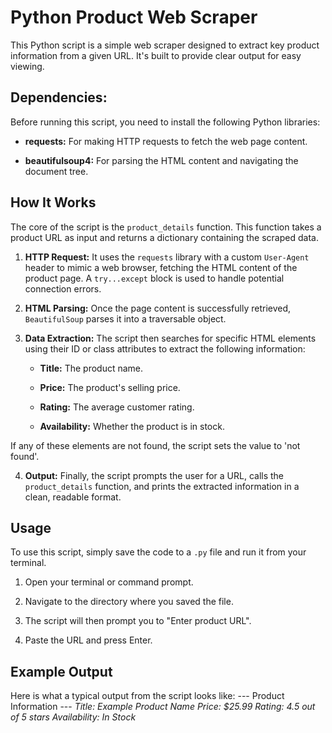 # Python Product Web Scraper

This Python script is a simple web scraper designed to extract key product information from a given URL. It's built to provide clear output for easy viewing.

## Dependencies:

Before running this script, you need to install the following Python libraries:

* **requests:** For making HTTP requests to fetch the web page content.

* **beautifulsoup4:** For parsing the HTML content and navigating the document tree.

## How It Works

The core of the script is the `product_details` function. This function takes a product URL as input and returns a dictionary containing the scraped data.

1.  **HTTP Request:** It uses the `requests` library with a custom `User-Agent` header to mimic a web browser, fetching the HTML content of the product page. A `try...except` block is used to handle potential connection errors.

2.  **HTML Parsing:** Once the page content is successfully retrieved, `BeautifulSoup` parses it into a traversable object.

3.  **Data Extraction:** The script then searches for specific HTML elements using their ID or class attributes to extract the following information:

    * **Title:** The product name.

    * **Price:** The product's selling price.

    * **Rating:** The average customer rating.

    * **Availability:** Whether the product is in stock.

If any of these elements are not found, the script sets the value to 'not found'.

4.  **Output:** Finally, the script prompts the user for a URL, calls the `product_details` function, and prints the extracted information in a clean, readable format.

## Usage

To use this script, simply save the code to a `.py` file and run it from your terminal.

1.  Open your terminal or command prompt.

2.  Navigate to the directory where you saved the file.

3.  The script will then prompt you to "Enter product URL".

4.  Paste the URL and press Enter.

## Example Output

Here is what a typical output from the script looks like:
--- Product Information ---
*Title: Example Product Name*
*Price: $25.99*
*Rating: 4.5 out of 5 stars*
*Availability: In Stock*